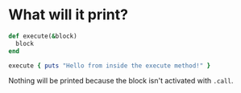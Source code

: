 # What will it print?

```ruby
def execute(&block)
  block
end

execute { puts "Hello from inside the execute method!" }
```

Nothing will be printed because the block isn't activated with `.call`. 
